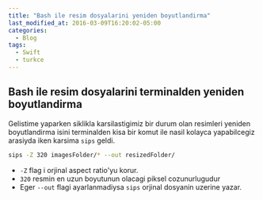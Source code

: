 ```yaml
---
title: "Bash ile resim dosyalarini yeniden boyutlandirma"
last_modified_at: 2016-03-09T16:20:02-05:00
categories:
  - Blog
tags:
  - Swift
  - turkce
---
```


## Bash ile resim dosyalarini terminalden yeniden boyutlandirma

Gelistime yaparken siklikla karsilastigimiz bir durum olan resimleri yeniden boyutlandirma isini terminalden kisa bir komut ile nasil kolayca yapabilcegiz arasiyda iken karsima `sips` geldi.

```bash
sips -Z 320 imagesFolder/* --out resizedFolder/
```

- `-Z` flag i orjinal aspect ratio'yu korur.
- `320` resmin en uzun boyutunun olacagi piksel cozunurlugudur
- Eger `--out` flagi ayarlanmadiysa `sips` orjinal dosyanin uzerine yazar.
